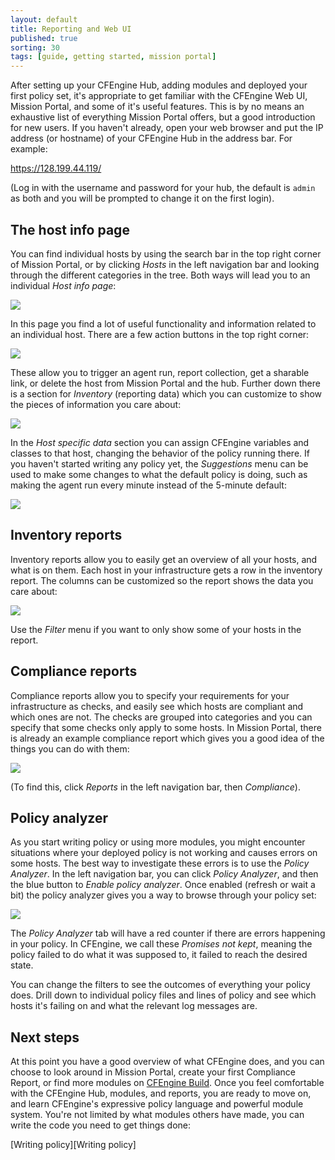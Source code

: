 ```yaml
---
layout: default
title: Reporting and Web UI
published: true
sorting: 30
tags: [guide, getting started, mission portal]
---
```


After setting up your CFEngine Hub, adding modules and deployed your first policy set, it's appropriate to get familiar with the CFEngine Web UI, Mission Portal, and some of it's useful features.
This is by no means an exhaustive list of everything Mission Portal offers, but a good introduction for new users.
If you haven't already, open your web browser and put the IP address (or hostname) of your CFEngine Hub in the address bar.
For example:

https://128.199.44.119/

(Log in with the username and password for your hub, the default is `admin` as both and you will be prompted to change it on the first login).

## The host info page

You can find individual hosts by using the search bar in the top right corner of Mission Portal, or by clicking _Hosts_ in the left navigation bar and looking through the different categories in the tree.
Both ways will lead you to an individual _Host info page_:

![](host-info.png)

In this page you find a lot of useful functionality and information related to an individual host.
There are a few action buttons in the top right corner:

![](action-buttons.png)

These allow you to trigger an agent run, report collection, get a sharable link, or delete the host from Mission Portal and the hub.
Further down there is a section for _Inventory_ (reporting data) which you can customize to show the pieces of information you care about:

![](inventory-section.png)

In the _Host specific data_ section you can assign CFEngine variables and classes to that host, changing the behavior of the policy running there.
If you haven't started writing any policy yet, the _Suggestions_ menu can be used to make some changes to what the default policy is doing, such as making the agent run every minute instead of the 5-minute default:

![](host-specific-data.png)

## Inventory reports

Inventory reports allow you to easily get an overview of all your hosts, and what is on them.
Each host in your infrastructure gets a row in the inventory report.
The columns can be customized so the report shows the data you care about:

![](inventory-reports.gif)

Use the _Filter_ menu if you want to only show some of your hosts in the report.

## Compliance reports

Compliance reports allow you to specify your requirements for your infrastructure as checks, and easily see which hosts are compliant and which ones are not.
The checks are grouped into categories and you can specify that some checks only apply to some hosts.
In Mission Portal, there is already an example compliance report which gives you a good idea of the things you can do with them:

![](compliance-report.png)

(To find this, click _Reports_ in the left navigation bar, then _Compliance_).

## Policy analyzer

As you start writing policy or using more modules, you might encounter situations where your deployed policy is not working and causes errors on some hosts.
The best way to investigate these errors is to use the _Policy Analyzer_.
In the left navigation bar, you can click _Policy Analyzer_, and then the blue button to _Enable policy analyzer_.
Once enabled (refresh or wait a bit) the policy analyzer gives you a way to browse through your policy set:

![](policy-analyzer.png)

The _Policy Analyzer_ tab will have a red counter if there are errors happening in your policy.
In CFEngine, we call these _Promises not kept_, meaning the policy failed to do what it was supposed to, it failed to reach the desired state.

You can change the filters to see the outcomes of everything your policy does.
Drill down to individual policy files and lines of policy and see which hosts it's failing on and what the relevant log messages are.

## Next steps

At this point you have a good overview of what CFEngine does, and you can choose to look around in Mission Portal, create your first Compliance Report, or find more modules on [CFEngine Build](https://build.cfengine.com/).
Once you feel comfortable with the CFEngine Hub, modules, and reports, you are ready to move on, and learn CFEngine's expressive policy language and powerful module system.
You're not limited by what modules others have made, you can write the code you need to get things done:

[Writing policy][Writing policy]
